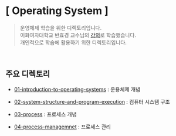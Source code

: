 # [ Operating System ]
> 운영체제 학습을 위한 디렉토리입니다.  
> 이화여자대학교 반효경 교수님의 [강의](http://www.kocw.net/home/m/cview.do?cid=3646706b4347ef09)로 학습했습니다.  
> 개인적으로 학습에 활용하기 위한 디렉토리입니다.

<br>

## 주요 디렉토리
* [01-introduction-to-operating-systems](./01-introduction-to-operating-systems) : 운용체제 개념

* [02-system-structure-and-program-execution](./02-system-structure-and-program-execution) : 컴퓨터 시스템 구조

* [03-process](./03-process) : 프로세스 개념

* [04-process-managemnet](./04-process-managemnet) : 프로세스 관리

